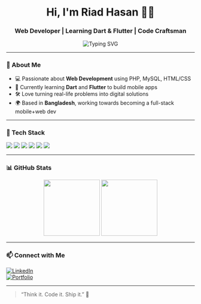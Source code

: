 <h1 align="center">Hi, I'm Riad Hasan 👨‍💻</h1>
<h3 align="center">Web Developer | Learning Dart & Flutter | Code Craftsman</h3>

<p align="center">
  <img src="https://readme-typing-svg.demolab.com?font=Fira+Code&size=20&pause=1000&center=true&vCenter=true&width=420&lines=I+build+websites+with+PHP.;Exploring+Dart+%26+Flutter+for+Apps.;Code.+Create.+Repeat." alt="Typing SVG" />
</p>

---

### 🚀 About Me

- 💻 Passionate about **Web Development** using PHP, MySQL, HTML/CSS
- 📱 Currently learning **Dart** and **Flutter** to build mobile apps
- 🛠 Love turning real-life problems into digital solutions
- 🌍 Based in **Bangladesh**, working towards becoming a full-stack mobile+web dev

---

### 🧰 Tech Stack

<p>
  <img src="https://img.shields.io/badge/PHP-777BB4?style=for-the-badge&logo=php&logoColor=white"/>
  <img src="https://img.shields.io/badge/Dart-0175C2?style=for-the-badge&logo=dart&logoColor=white"/>
  <img src="https://img.shields.io/badge/Flutter-02569B?style=for-the-badge&logo=flutter&logoColor=white"/>
  <img src="https://img.shields.io/badge/MySQL-00758F?style=for-the-badge&logo=mysql&logoColor=white"/>
  <img src="https://img.shields.io/badge/HTML5-E44D26?style=for-the-badge&logo=html5&logoColor=white"/>
  <img src="https://img.shields.io/badge/CSS3-264DE4?style=for-the-badge&logo=css3&logoColor=white"/>
</p>

---

### 📊 GitHub Stats

<p align="center">
  <img src="https://github-readme-stats.vercel.app/api?username=YOUR_GITHUB_USERNAME&show_icons=true&theme=tokyonight" height="150"/>
  <img src="https://github-readme-streak-stats.herokuapp.com/?user=riadhasan15&theme=tokyonight" height="150"/>
</p>

---

### 📫 Connect with Me

[![LinkedIn](https://img.shields.io/badge/LinkedIn-blue?style=flat-square&logo=linkedin&logoColor=white)](https://www.linkedin.com/in/YOUR-LINKEDIN)  
[![Portfolio](https://img.shields.io/badge/Portfolio-003366?style=flat-square&logo=firefox&logoColor=white)](https://yourportfolio.com)

---

> “Think it. Code it. Ship it.” 🚀


